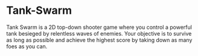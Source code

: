# Tank-Swarm
Tank Swarm is a 2D top-down shooter game where you control a powerful tank besieged by relentless waves of enemies. Your objective is to survive as long as possible and achieve the highest score by taking down as many foes as you can.
